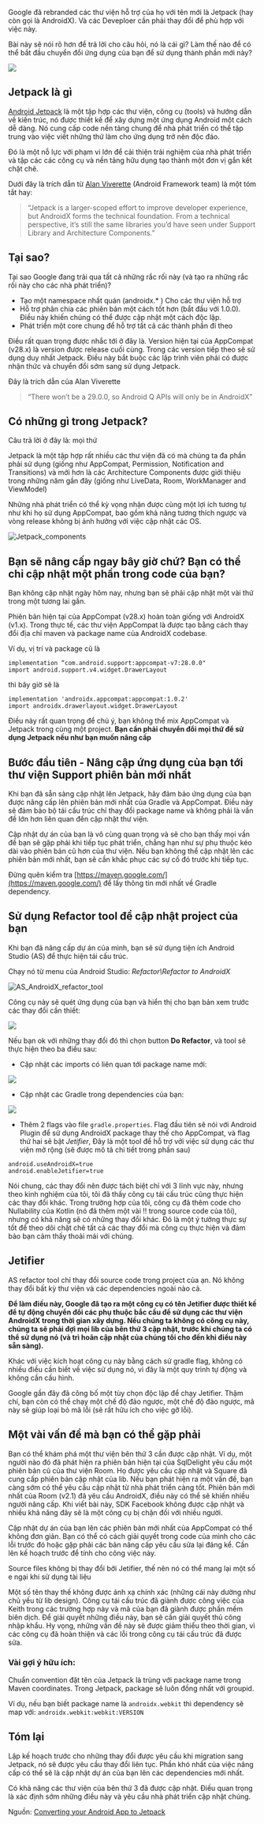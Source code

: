Google đã rebranded các thư viện hỗ trợ của họ với tên mới là Jetpack (hay còn gọi là AndroidX). Và các Deveploer cần phải thay đổi để phù hợp với việc này.

Bài này sẽ nói rõ hơn để trả lời cho câu hỏi, nó là cái gì? Làm thế nào để có thể bắt đầu chuyển đổi ứng dụng của bạn để sử dụng thành phần mới này?

![]([https://miro.medium.com/max/600/1*OFJKA8dRYZSb-Kprx-VReg.png)

## Jetpack là gì

[Android Jetpack](https://developer.android.com/jetpack/) là một tập hợp các thư viện, công cụ (tools) và hướng dẫn về kiến trúc, nó được thiết kế để xây dựng một ứng dụng Android một cách dễ dàng. Nó cung cấp code nền tảng chung để nhà phát triển có thể tập trung vào việc viết những thứ làm cho ứng dụng trở nên độc đáo.

Đó là một nỗ lực với phạm vi lớn để cải thiện trải nghiệm của nhà phát triển và tập các các công cụ và nền tảng hữu dụng tạo thành một đơn vị gắn kết chặt chẽ.

Dưới đây là trích dẫn từ [Alan Viverette](https://twitter.com/alanviverette) (Android Framework team) là một tóm tắt hay:

> “Jetpack is a larger-scoped effort to improve developer experience, but AndroidX forms the technical foundation. From a technical perspective, it’s still the same libraries you’d have seen under Support Library and Architecture Components.”

## Tại sao?

Tại sao Google đang trải qua tất cả những rắc rối này (và tạo ra những rắc rối này cho các nhà phát triển)?

- Tạo một namespace nhất quán (androidx.* ) Cho các thư viện hỗ trợ
- Hỗ trợ phân chia các phiên bản một cách tốt hơn (bắt đầu với 1.0.0). Điều này khiến chúng có thể được cập nhật một cách độc lập.
- Phát triển một core chung để hỗ trợ tất cả các thành phần đi theo

Điều rất quan trọng được nhắc tới ở đây là. Version hiện tại của AppCompat (v28.x) là version được release cuối cùng. Trong các version tiếp theo sẽ sử dụng duy nhất Jetpack. Điều này bắt buộc các lập trình viên phải có được nhận thức và chuyển đổi sớm sang sử dụng Jetpack.

Đây là trích dẫn của Alan Viverette

> “There won’t be a 29.0.0, so Android Q APIs will only be in AndroidX” 

## Có những gì trong Jetpack?

Câu trả lời ở đây là: mọi thứ

Jetpack là một tập hợp rất nhiều các thư viện đã có mà chúng ta đa phần phải sử dụng (giống như AppCompat, Permission, Notification and Transitions) và mới hơn là các Architecture Components được giới thiệu trong những năm gần đây (giống như LiveData, Room, WorkManager and ViewModel)

Những nhà phát triển có thể kỳ vọng nhận được cùng một lợi ích tương tự như khi họ sử dụng AppCompat, bao gồm khả năng tương thích ngược và vòng release không bị ảnh hưởng với việc cập nhật các OS.

![Jetpack_components](https://miro.medium.com/max/1400/1*jqDYNqVXgbn8zfC1v6qunQ.png)

## Bạn sẽ nâng cấp ngay bây giờ chứ? Bạn có thể chỉ cập nhật một phần trong code của bạn?

Bạn không cập nhật ngày hôm nay, nhưng bạn sẽ phải cập nhật một vài thứ trong một tương lai gần.

Phiên bản hiện tại của AppCompat (v28.x) hoàn toàn giống với AndroidX (v1.x). Trong thực tế, các thư viện AppCompat là được tạo bằng cách thay đổi địa chỉ maven và package name của AndroidX codebase.

Ví dụ, vị trí và package cũ là
```
implementation “com.android.support:appcompat-v7:28.0.0"
import android.support.v4.widget.DrawerLayout
```

thì bây giờ sẽ là

```
implementation 'androidx.appcompat:appcompat:1.0.2'
import androidx.drawerlayout.widget.DrawerLayout
```

Điều này rất quan trọng để chú ý, bạn không thể mix AppCompat và Jetpack trong cùng một project. **Bạn cần phải chuyển đổi mọi thứ để sử dụng Jetpack nếu như bạn muốn nâng cấp**

## Bước đầu tiên - Nâng cập ứng dụng của bạn tới thư viện Support phiên bản mới nhất

Khi bạn đã sẵn sàng cập nhật lên Jetpack, hãy đảm bảo ứng dụng của bạn được nâng cấp lên phiên bản mới nhất của Gradle và AppCompat. Điều này sẽ đảm bảo bộ tái cấu trúc chỉ thay đổi package name và không phải là vấn đề lớn hơn liên quan đến cập nhật thư viện.

Cập nhật dự án của bạn là vô cùng quan trọng và sẽ cho bạn thấy mọi vấn đề bạn sẽ gặp phải khi tiếp tục phát triển, chẳng hạn như sự phụ thuộc kéo dài vào phiên bản cũ hơn của thư viện. Nếu bạn không thể cập nhật lên các phiên bản mới nhất, bạn sẽ cần khắc phục các sự cố đó trước khi tiếp tục.

Đừng quên kiểm tra [https://maven.google.com/](https://maven.google.com/) để lấy thông tin mới nhất về Gradle dependency.

## Sử dụng Refactor tool để cập nhật project của bạn

Khi bạn đã nâng cấp dự án của mình, bạn sẽ sử dụng tiện ích Android Studio (AS) để thực hiện tái cấu trúc.

Chạy nó từ menu của Android Studio: *Refactor\Refactor to AndroidX*

![AS_AndroidX_refactor_tool](https://miro.medium.com/max/962/1*geyQI-VjQ8KCOk9uFw74iA.png)

Công cụ này sẽ quét ứng dụng của bạn và hiển thị cho bạn bản xem trước các thay đổi cần thiết:

![](https://miro.medium.com/max/1400/1*3W7e5p9xQTnACbN8qw_R3w.png)

Nếu bạn ok với những thay đổi đó thì chọn button **Do Refactor**, và tool sẽ thực hiện theo ba điều sau:

- Cập nhật các imports có liên quan tới package name mới:

![](https://miro.medium.com/max/1400/1*B1-nWakyH4JtiUYZzQsCLg.png)

- Cập nhật các Gradle trong dependencies của bạn:

![](https://miro.medium.com/max/1400/1*O-bGy-pnnowcGUYT21EEPQ.png)

- Thêm 2 flags vào file `gradle.properties`. Flag đầu tiên sẽ nói với Android Plugin để sử dụng AndroidX package thay thế cho AppCompat, và flag thứ hai sẽ bật *Jetifier*, Đây là một tool để hỗ trợ với việc sử dụng các thư viện mở rộng (sẽ được mô tả chi tiết trong phần sau)

```
android.useAndroidX=true
android.enableJetifier=true
```

Nói chung, các thay đổi nên được tách biệt chỉ với 3 lĩnh vực này, nhưng theo kinh nghiệm của tôi, tôi đã thấy công cụ tái cấu trúc cũng thực hiện các thay đổi khác. Trong trường hợp của tôi, công cụ đã thêm code cho Nullability của Kotlin (nó đã thêm một vài !! trong source code của tôi), nhưng có khả năng sẽ có những thay đổi khác. Đó là một ý tưởng thực sự tốt để theo dõi chặt chẽ tất cả các thay đổi mà công cụ thực hiện và đảm bảo bạn cảm thấy thoải mái với chúng.

## Jetifier

AS refactor tool chỉ thay đổi source code trong project của ạn. Nó không thay đổi bất kỳ thư viện và các dependencies ngoài nào cả.

**Để làm điều này, Google đã tạo ra một công cụ có tên Jetifier được thiết kế để tự động chuyển đổi các phụ thuộc bắc cầu để sử dụng các thư viện AndroidX trong thời gian xây dựng. Nếu chúng ta không có công cụ này, chúng ta sẽ phải đợi mọi lib của bên thứ 3 cập nhật, trước khi chúng ta có thể sử dụng nó (và trì hoãn cập nhật của chúng tôi cho đến khi điều này sẵn sàng).**


Khác với việc kích hoạt công cụ này bằng cách sử gradle flag, không có nhiều điều cần biết về việc sử dụng nó, vì đây là một quy trình tự động và không cần cấu hình.

Google gần đây đã công bố một tùy chọn độc lập để chạy Jetifier. Thậm chí, bạn còn có thể chạy một chế độ đảo ngược, một chế độ đảo ngược, mã này sẽ giúp loại bỏ mã lỗi (sẽ rất hữu ích cho việc gỡ lỗi).

## Một vài vấn đề mà bạn có thể gặp phải

Bạn có thể khám phá một thư viện bên thứ 3 cần được cập nhật. Ví dụ, một người nào đó đã phát hiện ra phiên bản hiện tại của SqlDelight yêu cầu một phiên bản cũ của thư viện Room. Họ được yêu cầu cập nhật và Square đã cung cấp phiên bản cập nhật của lib. Nếu bạn phát hiện ra một vấn đề, bạn càng sớm có thể yêu cầu cập nhật từ nhà phát triển càng tốt. Phiên bản mới nhất của Room (v2.1) đã yêu cầu AndroidX, điều này có thể sẽ khiến nhiều người nâng cấp. Khi viết bài này, SDK Facebook không được cập nhật và nhiều khả năng đây sẽ là một công cụ bị chặn đối với nhiều người.

Cập nhật dự án của bạn lên các phiên bản mới nhất của AppCompat có thể không đơn giản. Bạn có thể có cách giải quyết trong code của mình cho các lỗi trước đó hoặc gặp phải các bản nâng cấp yêu cầu sửa lại đáng kể. Cần lên kế hoạch trước để tính cho công việc này.

Source files không bị thay đổi bởi Jetifier, thế nên nó có thể mang lại một số e ngại khi sử dụng tài liệu

Một số tên thay thế không được ánh xạ chính xác (những cái này dường như chủ yếu từ lib design). Công cụ tái cấu trúc đã giành được công việc của Keith trong các trường hợp này và mã của bạn đã giành được phần mềm biên dịch. Để giải quyết những điều này, bạn sẽ cần giải quyết thủ công nhập khẩu. Hy vọng, những vấn đề này sẽ được giảm thiểu theo thời gian, vì các công cụ đã hoàn thiện và các lỗi trong công cụ tái cấu trúc đã được sửa.

### Vài gợi ý hữu ích:

Chuẩn convention đặt tên của Jetpack là trùng với package name trong Maven coordinates. Trong Jetpack, package sẽ luôn đồng nhất với groupid.

Ví dụ, nếu bạn biết package name là `androidx.webkit` thì dependency sẽ map với: `androidx.webkit:webkit:VERSION`

## Tóm lại

Lập kế hoạch trước cho những thay đổi được yêu cầu khi migration sang Jetpack, nó sẽ được yêu cầu thay đổi liên tục. Phần khó nhất của việc nâng cấp có thể sẽ là cập nhật dự án của bạn lên các dependencies mới nhất.

Có khả năng các thư viện của bên thứ 3 đã được cập nhật. Điều quan trọng là xác định sớm những điều này và yêu cầu nhà phát triển cập nhật chúng.

Nguồn: [Converting your Android App to Jetpack](https://medium.com/google-developer-experts/converting-your-android-app-to-jetpack-85aecfce34d3)